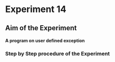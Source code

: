 # Experiment 14
## Aim of the Experiment
#### A program on user defined exception
### Step by Step procedure of the Experiment
